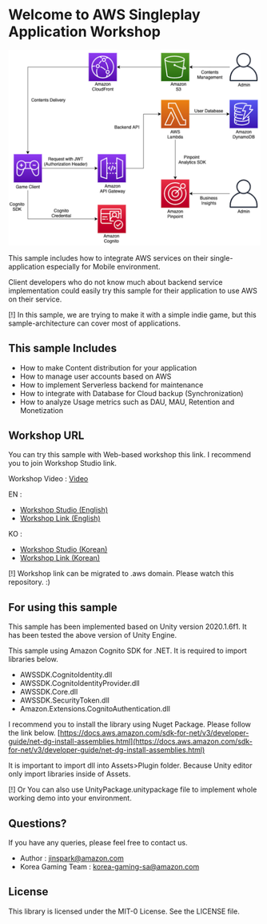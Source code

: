 # Welcome to AWS Singleplay Application Workshop

![Architecture](./architecture.png)

This sample includes how to integrate AWS services on their single-application especially for Mobile environment.

Client developers who do not know much about backend service implementation could easily try this sample for their application to use AWS on their service.

[!] In this sample, we are trying to make it with a simple indie game, but this sample-architecture can cover most of applications.

## This sample Includes

- How to make Content distribution for your application
- How to manage user accounts based on AWS
- How to implement Serverless backend for maintenance
- How to integrate with Database for Cloud backup (Synchronization)
- How to analyze Usage metrics such as DAU, MAU, Retention and Monetization

## Workshop URL

You can try this sample with Web-based workshop this link. I recommend you to join Workshop Studio link.

Workshop Video : [Video](https://d1zrwss8zuawdm.cloudfront.net/SinglePlayAppDemo.mp4)

EN : 
- [Workshop Studio (English)](https://catalog.us-east-1.prod.workshops.aws/v2/workshops/73584592-51c4-43b3-9c25-53b1a8dcdbba/en-US/intro)
- [Workshop Link (English)](http://jinspark-game-starter-workshop.s3-website-us-east-1.amazonaws.com/en/)

KO : 
- [Workshop Studio (Korean)](https://catalog.us-east-1.prod.workshops.aws/v2/workshops/73584592-51c4-43b3-9c25-53b1a8dcdbba/ko-KR/intro)
- [Workshop Link (Korean)](http://jinspark-game-starter-workshop.s3-website-us-east-1.amazonaws.com/ko/)

[!] Workshop link can be migrated to .aws domain. Please watch this repository. :) 

## For using this sample

This sample has been implemented based on Unity version 2020.1.6f1.
It has been tested the above version of Unity Engine.

This sample using Amazon Cognito SDK for .NET.
It is required to import libraries below.

- AWSSDK.CognitoIdentity.dll
- AWSSDK.CognitoIdentityProvider.dll
- AWSSDK.Core.dll
- AWSSDK.SecurityToken.dll
- Amazon.Extensions.CognitoAuthentication.dll

I recommend you to install the library using Nuget Package. Please follow the link below.
[https://docs.aws.amazon.com/sdk-for-net/v3/developer-guide/net-dg-install-assemblies.html](https://docs.aws.amazon.com/sdk-for-net/v3/developer-guide/net-dg-install-assemblies.html)

It is important to import dll into Assets>Plugin folder. Because Unity editor only import libraries inside of Assets.

[!] Or You can also use UnityPackage.unitypackage file to implement whole working demo into your environment.

## Questions?

If you have any queries, please feel free to contact us.

- Author : jinspark@amazon.com
- Korea Gaming Team : korea-gaming-sa@amazon.com

## License

This library is licensed under the MIT-0 License. See the LICENSE file.
